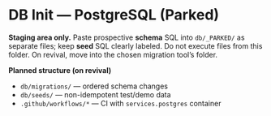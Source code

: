 # DB Init — PostgreSQL (Parked)

**Staging area only.** Paste prospective **schema** SQL into `db/_PARKED/` as separate files; keep **seed** SQL clearly labeled.  Do not execute files from this folder.  On revival, move into the chosen migration tool’s folder.

**Planned structure (on revival)**
- `db/migrations/` — ordered schema changes  
- `db/seeds/` — non-idempotent test/demo data  
- `.github/workflows/*` — CI with `services.postgres` container  
